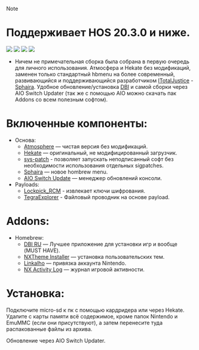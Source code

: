 > [!NOTE]
> # Поддерживает HOS 20.3.0 и ниже.
![](https://img.shields.io/github/v/release/Atmosphere-NX/Atmosphere?color=blue&label=atmosphere&style=flat-square)
![](https://img.shields.io/github/v/release/CTCaer/Hekate?color=blue&label=hekate&style=flat-square)
![](https://img.shields.io/github/v/release/impeeza/sys-patch?color=blue&label=sys-patch&style=flat-square)
![](https://img.shields.io/github/v/release/ITotalJustice/sphaira?color=blue&label=sphaira&style=flat-square)
- Ничем не примечательная сборка была собрана в первую очередь для личного использования. Атмосфера и Hekate без модификаций, заменен только стандартный hbmenu на более современный, развивающийся и поддерживающийся разработчиком [ITotalJustice](https://github.com/ITotalJustice) - [Sphaira](https://github.com/ITotalJustice/sphaira). Удобное обновление/установка [DBI](https://4pda.to/forum/index.php?showtopic=939714&st=1100#entry86288632) и самой сборки через AIO Switch Updater (так же с помощью AIO можно скачать пак Addons со всем полезным софтом).

#  Включенные компоненты:
- Основа:
  * [Atmosphere](https://github.com/Atmosphere-NX/Atmosphere) — чистая версия без модификаций.
  * [Hekate](https://github.com/ctcaer/hekate/releases) — оригинальный, не модифицированный загрузчик.
  * [sys-patch](https://github.com/impeeza/sys-patch) - позволяет запускать неподписанный софт без необходимости использования отдельных sigpatches.
  * [Sphaira](https://github.com/ITotalJustice/sphaira) — новое hombrew menu.
  * [AIO Switch Update](https://github.com/HamletDuFromage/aio-switch-updater) — менеджер обновлений консоли.
- Payloads:
  * [Lockpick_RCM](https://github.com/saneki/Lockpick_RCM) - извлекает ключи шифрования.
  * [TegraExplorer](https://github.com/suchmememanyskill/TegraExplorer) - Файловый проводник на основе payload.
# Addons:
- Homebrew:
  * [DBI RU](https://4pda.to/forum/index.php?showtopic=939714&st=1100#entry86288632) — Лучшее приложение для установки игр и вообще (MUST HAVE).
  * [NXTheme Installer](https://github.com/exelix11/SwitchThemeInjector) — установка пользовательских тем.
  * [Linkalho](https://gbatemp.net/download/linkalho.38822/) — привязка аккаунта Nintendo.
  * [NX Activity Log](https://github.com/zdm65477730/NX-Activity-Log) — журнал игровой активности.

# Установка: 
Подключите micro-sd к пк с помощью кардридера или через Hekate. Удалите с карты памяти всё содержимое, кроме папок Nintendo и EmuMMC (если они присутствуют), а затем перенесите туда распакованные файлы из архива.

Обновление через AIO Switch Updater.
